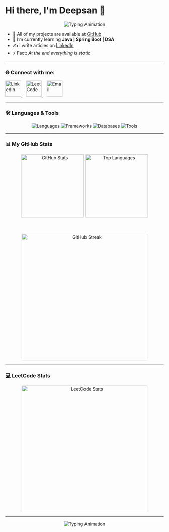 # Hi there, I'm Deepsan 👋
<p align="center">
  <img src="https://readme-typing-svg.herokuapp.com?size=22&duration=3000&color=00F7FF&center=true&vCenter=true&width=500&lines=Java+%7C+Spring+Boot+%7C+DSA;Passionate+about+Backend+Development;Always+learning+new+things+✨" alt="Typing Animation">
</p>


- 🔗 All of my projects are available at [GitHub](https://github.com/DeepsanBhandari)
- 📘 I’m currently learning **Java | Spring Boot | DSA**
- ✍️ I write articles on [LinkedIn](https://www.linkedin.com/in/deepsan-bhandari-18847b365)
- ⚡ Fact: *At the end everything is static*

---

### 🌐 Connect with me:

<p align="left">
  <a href="https://www.linkedin.com/in/deepsan-bhandari-18847b365" target="_blank">
    <img src="https://skillicons.dev/icons?i=linkedin" alt="LinkedIn" width="50" />
  </a>&nbsp;&nbsp;
  <a href="https://leetcode.com/u/Bhandari1/" target="_blank">
    <img src="https://cdn.jsdelivr.net/gh/devicons/devicon/icons/leetcode/leetcode-original.svg" alt="LeetCode" width="50" />
  </a>&nbsp;&nbsp;
  <a href="mailto:bhandarideepsan61@gmail.com">
    <img src="https://skillicons.dev/icons?i=gmail" alt="Email" width="50" />
  </a>
</p>

---

### 🛠️ Languages & Tools

<p align="center">
  <img src="https://skillicons.dev/icons?i=java,c,js,html,css,python&perline=6" alt="Languages" />
  <img src="https://skillicons.dev/icons?i=spring,maven&perline=6" alt="Frameworks" />
  <img src="https://skillicons.dev/icons?i=mysql,mongodb&perline=6" alt="Databases" />
  <img src="https://skillicons.dev/icons?i=git,github,vscode&perline=6" alt="Tools" />
</p>

---

### 📊 My GitHub Stats

<div align="center">

  <!-- Row 1: Two cards side by side -->
  <img src="https://github-readme-stats.vercel.app/api?username=DeepsanBhandari&show_icons=true&theme=tokyonight&hide_border=true&rank_icon=github&card_width=400" alt="GitHub Stats" height="200"/>
  <img src="https://github-readme-stats.vercel.app/api/top-langs/?username=DeepsanBhandari&layout=compact&theme=tokyonight&hide_border=true&card_width=400" alt="Top Languages" height="200"/>

  <!-- Row 2: Full width card -->
  <br><br>
  <img src="https://streak-stats.demolab.com?user=DeepsanBhandari&theme=tokyonight&hide_border=true" alt="GitHub Streak" width="400"/>

</div>


---

### 💻 LeetCode Stats

<div align="center">

  <!-- LeetCode Stats Card -->
  <img src="https://leetcard.jacoblin.cool/Bhandari1?theme=dark&font=Karma" alt="LeetCode Stats" width="400"/>

  <!-- Animated Heatmap Scrolling -->
  

</div>

---


<p align="center">
  <img src="https://readme-typing-svg.herokuapp.com?size=22&duration=3000&color=00F7FF&center=true&vCenter=true&width=500&lines=Java+%7C+Spring+Boot+%7C+DSA;Passionate+about+Backend+Development;Always+learning+new+things+✨" alt="Typing Animation">
</p>
